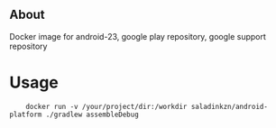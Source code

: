 About
---------------

Docker image for android-23, google play repository, google support repository


# Usage
```
    docker run -v /your/project/dir:/workdir saladinkzn/android-platform ./gradlew assembleDebug
```
